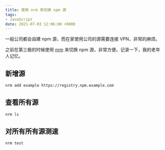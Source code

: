 ```yaml
---
title: 使用 nrm 来切换 npm 源
tags: 
- JavaScript
date: 2021-07-03 12:06:00 +0800
---
```


一般公司都会自建 npm 源，而在家使用公司的源需要连接 VPN，非常的麻烦。

之前在第三极的时候使用 [nrm](https://github.com/Pana/nrm) 来切换 npm 源，非常方便。记录一下，我的老年人记忆。

<!--more-->

## 新增源

```sh
nrm add example https://registry.npm.example.com
```

## 查看所有源

```sh
nrm ls
```

## 对所有所有源测速

```sh
nrm test
```
